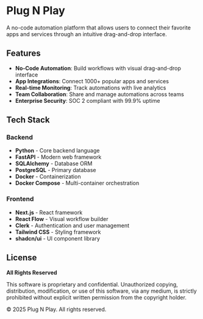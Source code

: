 # Plug N Play

A no-code automation platform that allows users to connect their favorite apps and services through an intuitive drag-and-drop interface.

## Features

- **No-Code Automation**: Build workflows with visual drag-and-drop interface
- **App Integrations**: Connect 1000+ popular apps and services
- **Real-time Monitoring**: Track automations with live analytics
- **Team Collaboration**: Share and manage automations across teams
- **Enterprise Security**: SOC 2 compliant with 99.9% uptime

## Tech Stack

### Backend

- **Python** - Core backend language
- **FastAPI** - Modern web framework
- **SQLAlchemy** - Database ORM
- **PostgreSQL** - Primary database
- **Docker** - Containerization
- **Docker Compose** - Multi-container orchestration

### Frontend

- **Next.js** - React framework
- **React Flow** - Visual workflow builder
- **Clerk** - Authentication and user management
- **Tailwind CSS** - Styling framework
- **shadcn/ui** - UI component library

## License

**All Rights Reserved**

This software is proprietary and confidential. Unauthorized copying, distribution, modification, or use of this software, via any medium, is strictly prohibited without explicit written permission from the copyright holder.

© 2025 Plug N Play. All rights reserved.
